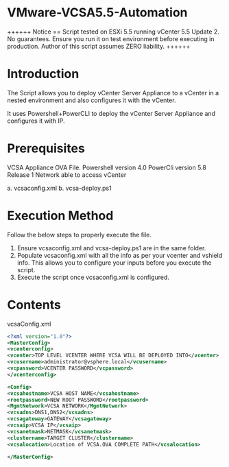 VMware-VCSA5.5-Automation
=========================

++++++ Notice == Script tested on ESXi 5.5 running vCenter 5.5 Update 2. No guarantees. Ensure you run it on test environment before executing in production. Author of this script assumes ZERO liability. ++++++

Introduction
============

The Script allows you to deploy vCenter Server Appliance to a vCenter in a nested environment and also configures it with the vCenter.

It uses Powershell+PowerCLI to deploy the vCenter Server Appliance and configures it with IP.

Prerequisites
============

VCSA Appliance OVA File.
Powershell version 4.0
PowerCli version 5.8 Release 1
Network able to access vCenter

a. vcsaconfig.xml b. vcsa-deploy.ps1

Execution Method
============

Follow the below steps to properly execute the file.

1. Ensure vcsaconfig.xml and vcsa-deploy.ps1 are in the same folder.
2. Populate vcsaconfig.xml with all the info as per your vcenter and vshield info. This allows you to configure your inputs before you execute the script.
3. Execute the script once vcsaconfig.xml is configured.

Contents
========

vcsaConfig.xml

```xml
<?xml version="1.0"?>
<MasterConfig>
<vcenterconfig>
<vcenter>TOP LEVEL VCENTER WHERE VCSA WILL BE DEPLOYED INTO</vcenter>
<vcusername>administrator@vsphere.local</vcusername>
<vcpassword>VCENTER PASSWORD</vcpassword>
</vcenterconfig>

<Config>
<vcsahostname>VCSA HOST NAME</vcsahostname>
<rootpassword>NEW ROOT PASSWORD</rootpassword>
<MgmtNetwork>VCSA NETWORK</MgmtNetwork>
<vcsadns>DNS1,DNS2</vcsadns>
<vcsagateway>GATEWAY</vcsagateway>
<vcsaip>VCSA IP</vcsaip>
<vcsanetmask>NETMASK</vcsanetmask>
<clustername>TARGET CLUSTER</clustername>
<vcsalocation>Location of VCSA.OVA COMPLETE PATH</vcsalocation>

</MasterConfig>
```

